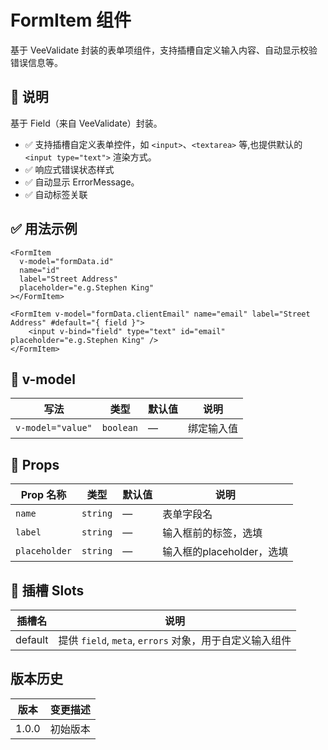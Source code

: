 # FormItem 组件

基于 VeeValidate 封装的表单项组件，支持插槽自定义输入内容、自动显示校验错误信息等。

## 📝 说明

基于 Field（来自 VeeValidate）封装。

- ✅ 支持插槽自定义表单控件，如 `<input>`、`<textarea>` 等,也提供默认的 `<input type="text">` 渲染方式。
- ✅ 响应式错误状态样式
- ✅ 自动显示 ErrorMessage。
- ✅ 自动标签关联

## ✅ 用法示例

```vue
<FormItem
  v-model="formData.id"
  name="id"
  label="Street Address"
  placeholder="e.g.Stephen King"
></FormItem>
```

```vue
<FormItem v-model="formData.clientEmail" name="email" label="Street Address" #default="{ field }">
    <input v-bind="field" type="text" id="email" placeholder="e.g.Stephen King" />
</FormItem>
```

## 📌 v-model

| 写法              | 类型      | 默认值 | 说明       |
| ----------------- | --------- | ------ | ---------- |
| `v-model="value"` | `boolean` | —      | 绑定输入值 |

## 🔧 Props

| Prop 名称     | 类型     | 默认值 | 说明                      |
| ------------- | -------- | ------ | ------------------------- |
| `name`        | `string` | —      | 表单字段名                |
| `label`       | `string` | —      | 输入框前的标签，选填      |
| `placeholder` | `string` | —      | 输入框的placeholder，选填 |

## 🧩 插槽 Slots

| 插槽名  | 说明                                                    |
| ------- | ------------------------------------------------------- |
| default | 提供 `field`, `meta`, `errors` 对象，用于自定义输入组件 |

## 版本历史

| 版本  | 变更描述 |
| ----- | -------- |
| 1.0.0 | 初始版本 |

